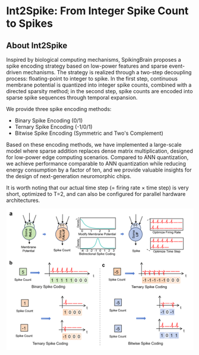 # Int2Spike: From Integer Spike Count to Spikes

## About Int2Spike

Inspired by biological computing mechanisms, SpikingBrain proposes a spike encoding strategy based on low-power features and sparse event-driven mechanisms. The strategy is realized through a two-step decoupling process: floating-point to integer to spike. In the first step, continuous membrane potential is quantized into integer spike counts, combined with a directed sparsity method; in the second step, spike counts are encoded into sparse spike sequences through temporal expansion.

We provide three spike encoding methods:
- Binary Spike Encoding (0/1) 
- Ternary Spike Encoding (-1/0/1)
- Bitwise Spike Encoding (Symmetric and Two's Complement)

Based on these encoding methods, we have implemented a large-scale model where sparse addition replaces dense matrix multiplication, designed for low-power edge computing scenarios. Compared to ANN quantization, we achieve performance comparable to ANN quantization while reducing energy consumption by a factor of ten, and we provide valuable insights for the design of next-generation neuromorphic chips.

It is worth noting that our actual time step (= firing rate  ×  time step) is very short, optimized to T=2, and can also be configured for parallel hardware architectures.

![Int2Spike](https://github.com/BICLab/Int2Spike/blob/main/spike_coding.png?raw=true) 
